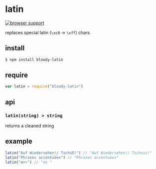 # latin

[![browser support](https://ci.testling.com/bloodyowl/latin.png)](https://ci.testling.com/bloodyowl/latin)

replaces special latin (`\xc0` -> `\xff`) chars

## install

```sh
$ npm install bloody-latin
```

## require

```javascript
var latin = require("bloody-latin")
```

## api

### `latin(string) > string`

returns a cleaned string

## example

```javascript
latin("Auf Wiedersehen!/ Tschüß!") // "Auf Wiedersehen!/ Tschuss!"
latin("Phrases accentuées") // "Phrases accentuees"
latin("ø×÷") // "ox "
```

